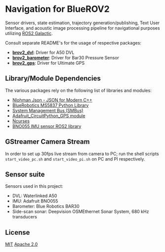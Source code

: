 # Navigation for BlueROV2
Sensor drivers, state estimation, trajectory generation/publishing, Text User Interface, and acoustic image processing pipeline for navigational purposes utilizing [ROS2 Galactic](https://docs.ros.org/en/ros2_documentation/galactic/index.html).

Consult separate README's for the usage of respective packages:
* [**brov2_dvl**](src/brov2_dvl/README.md): Driver for A50 DVL
* [**brov2_barometer**](src/brov2_barometer/README.md): Driver for Bar30 Pressure Sensor
* [**brov2_gps**](src/brov2_gps/README.md): Driver for Ultimate GPS

## Library/Module Dependencies
The various packages rely on the following list of libraries and modules:
* [Nlohman Json - JSON for Modern C++ ](https://github.com/nlohmann/json)
* [BlueRobotics MS5837 Python Library](https://github.com/bluerobotics/ms5837-python)
* [System Management Bus (SMBus)](http://smbus.org/)
* [Adafruit_CircuitPython_GPS module](https://github.com/adafruit/Adafruit_CircuitPython_GPS)
* [Ncurses](https://tldp.org/HOWTO/NCURSES-Programming-HOWTO/)
* [BNO055 IMU sensor ROS2 library](https://github.com/flynneva/bno055)

## GStreamer Camera Stream
In order to set up 30fps live stream from camera to PC; run the shell scripts `start_video_pc.sh` and `start_video_pi.sh` on PC and PI respectively.

## Sensor suite
Sensors used in this project:

* DVL: Waterlinked A50
* IMU: Adafruit BNO055
* Barometer: Blue Robotics BAR30
* Side-scan sonar: Deepvision OSMEthernet Sonar System, 680 kHz transducers


## License
[MIT](https://choosealicense.com/licenses/mit/)
[Apache 2.0](https://choosealicense.com/licenses/apache-2.0/)

